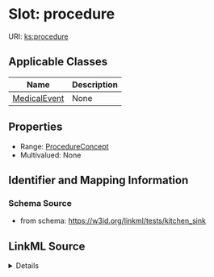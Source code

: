 # Slot: procedure

URI: [ks:procedure](https://w3id.org/linkml/tests/kitchen_sink/procedure)



<!-- no inheritance hierarchy -->




## Applicable Classes

| Name | Description |
| --- | --- |
[MedicalEvent](MedicalEvent.md) | None






## Properties

* Range: [ProcedureConcept](ProcedureConcept.md)
* Multivalued: None







## Identifier and Mapping Information







### Schema Source


* from schema: https://w3id.org/linkml/tests/kitchen_sink




## LinkML Source

<details>
```yaml
name: procedure
from_schema: https://w3id.org/linkml/tests/kitchen_sink
rank: 1000
alias: procedure
domain_of:
- MedicalEvent
range: ProcedureConcept
inlined: true

```
</details>
